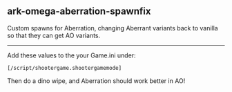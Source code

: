 
## ark-omega-aberration-spawnfix

Custom spawns for Aberration, changing Aberrant variants back to vanilla so that they can get AO variants.

<hr>

Add these values to the your Game.ini under:

```
[/script/shootergame.shootergamemode]
```

Then do a dino wipe, and Aberration should work better in AO!
